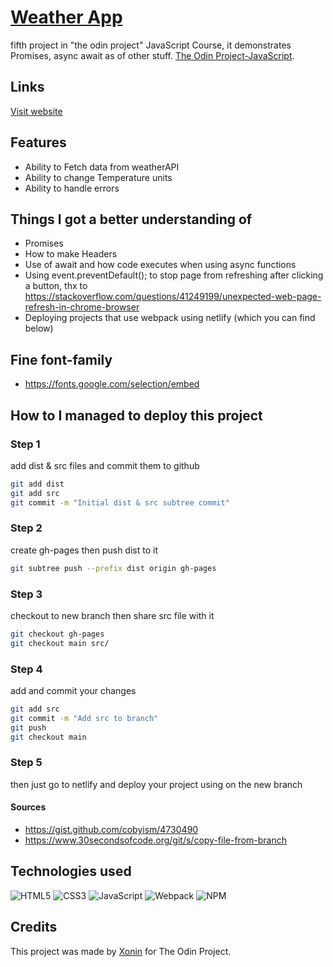 # [Weather App](https://weather.xonin.dev)

fifth project in "the odin project" JavaScript Course, it demonstrates Promises, async await as of other stuff. [The Odin Project-JavaScript](https://www.theodinproject.com/paths/full-stack-javascript/courses/javascript).

## Links

[Visit website](https://weather.xonin.dev)

## Features

- Ability to Fetch data from weatherAPI
- Ability to change Temperature units
- Ability to handle errors

## Things I got a better understanding of

- Promises
- How to make Headers
- Use of await and how code executes when using async functions
- Using event.preventDefault(); to stop page from refreshing after clicking a button, thx to https://stackoverflow.com/questions/41249199/unexpected-web-page-refresh-in-chrome-browser
- Deploying projects that use webpack using netlify (which you can find below)

## Fine font-family

- https://fonts.google.com/selection/embed

## How to I managed to deploy this project

### Step 1

add dist & src files and commit them to github

```sh
git add dist
git add src
git commit -m "Initial dist & src subtree commit"
```

### Step 2

create gh-pages then push dist to it

```sh
git subtree push --prefix dist origin gh-pages
```

### Step 3

checkout to new branch then share src file with it

```sh
git checkout gh-pages
git checkout main src/
```

### Step 4

add and commit your changes

```sh
git add src
git commit -m "Add src to branch"
git push
git checkout main
```

### Step 5

then just go to netlify and deploy your project using on the new branch

#### Sources

- https://gist.github.com/cobyism/4730490
- https://www.30secondsofcode.org/git/s/copy-file-from-branch

## Technologies used

![HTML5](https://img.shields.io/badge/html5-E34F26.svg?style=for-the-badge&logo=html5&logoColor=FFF)
![CSS3](https://img.shields.io/badge/css3-%231572B6.svg?style=for-the-badge&logo=css3&logoColor=white)
![JavaScript](https://img.shields.io/badge/javascript-%23323330.svg?style=for-the-badge&logo=javascript&logoColor=%23F7DF1E)
![Webpack](https://img.shields.io/badge/webpack-%238DD6F9.svg?style=for-the-badge&logo=webpack&logoColor=black)
![NPM](https://img.shields.io/badge/NPM-%23CB3837.svg?style=for-the-badge&logo=npm&logoColor=white)

## Credits

This project was made by [Xonin](https://github.com/xonin-hush) for The Odin Project.
